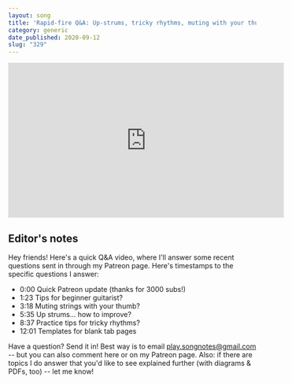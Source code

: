 ```yaml
---
layout: song
title: 'Rapid-fire Q&A: Up-strums, tricky rhythms, muting with your thumb, and more'
category: generic
date_published: 2020-09-12
slug: "329"
---
```


<!-- patreon_lesson_available: true
patreon_lesson_url: https://www.patreon.com/posts/41023187 -->

<iframe width="560" height="315" src="https://www.youtube.com/embed/mQ67cZvN4h4" frameborder="0" allow="accelerometer; autoplay; encrypted-media; gyroscope; picture-in-picture" allowfullscreen></iframe>

## Editor's notes

Hey friends! Here's a quick Q&A video, where I'll answer some recent questions sent in through my Patreon page. Here's timestamps to the specific questions I answer:

- 0:00 Quick Patreon update (thanks for 3000 subs!)
- 1:23 Tips for beginner guitarist?
- 3:18 Muting strings with your thumb?
- 5:35 Up strums... how to improve?
- 8:37 Practice tips for tricky rhythms?
- 12:01 Templates for blank tab pages

Have a question? Send it in! Best way is to email play.songnotes@gmail.com -- but you can also comment here or on my Patreon page. Also: if there are topics I do answer that you'd like to see explained further (with diagrams & PDFs, too) -- let me know!
